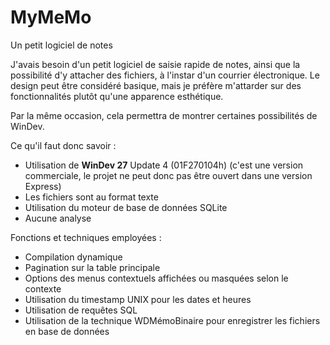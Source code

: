 # MyMeMo
Un petit logiciel de notes

J'avais besoin d'un petit logiciel de saisie rapide de notes, ainsi que la possibilité d'y attacher des fichiers, à l'instar d'un courrier électronique.
Le design peut être considéré basique, mais je préfère m'attarder sur des fonctionnalités plutôt qu'une apparence esthétique.

Par la même occasion, cela permettra de montrer certaines possibilités de WinDev.

Ce qu'il faut donc savoir :
- Utilisation de **WinDev 27** Update 4 (01F270104h) (c'est une version commerciale, le projet ne peut donc pas être ouvert dans une version Express)
- Les fichiers sont au format texte
- Utilisation du moteur de base de données SQLite
- Aucune analyse

Fonctions et techniques employées :
- Compilation dynamique
- Pagination sur la table principale
- Options des menus contextuels affichées ou masquées selon le contexte
- Utilisation du timestamp UNIX pour les dates et heures
- Utilisation de requêtes SQL
- Utilisation de la technique WDMémoBinaire pour enregistrer les fichiers en base de données
